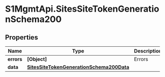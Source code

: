 # S1MgmtApi.SitesSiteTokenGenerationSchema200

## Properties
Name | Type | Description | Notes
------------ | ------------- | ------------- | -------------
**errors** | **[Object]** | Errors | [optional] 
**data** | [**SitesSiteTokenGenerationSchema200Data**](SitesSiteTokenGenerationSchema200Data.md) |  | [optional] 


